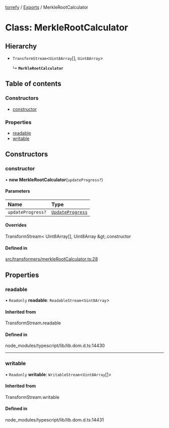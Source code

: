 [torrefy](../README.md) / [Exports](../modules.md) / MerkleRootCalculator

# Class: MerkleRootCalculator

## Hierarchy

- `TransformStream`<`Uint8Array`[], `Uint8Array`\>

  ↳ **`MerkleRootCalculator`**

## Table of contents

### Constructors

- [constructor](MerkleRootCalculator.md#constructor)

### Properties

- [readable](MerkleRootCalculator.md#readable)
- [writable](MerkleRootCalculator.md#writable)

## Constructors

### constructor

• **new MerkleRootCalculator**(`updateProgress?`)

#### Parameters

| Name | Type |
| :------ | :------ |
| `updateProgress?` | [`UpdateProgress`](../modules.md#updateprogress) |

#### Overrides

TransformStream&lt;
  Uint8Array[],
  Uint8Array
\&gt;.constructor

#### Defined in

[src/transformers/merkleRootCalculator.ts:28](https://github.com/Sec-ant/bepjs/blob/9d6a68a/src/transformers/merkleRootCalculator.ts#L28)

## Properties

### readable

• `Readonly` **readable**: `ReadableStream`<`Uint8Array`\>

#### Inherited from

TransformStream.readable

#### Defined in

node_modules/typescript/lib/lib.dom.d.ts:14430

___

### writable

• `Readonly` **writable**: `WritableStream`<`Uint8Array`[]\>

#### Inherited from

TransformStream.writable

#### Defined in

node_modules/typescript/lib/lib.dom.d.ts:14431
